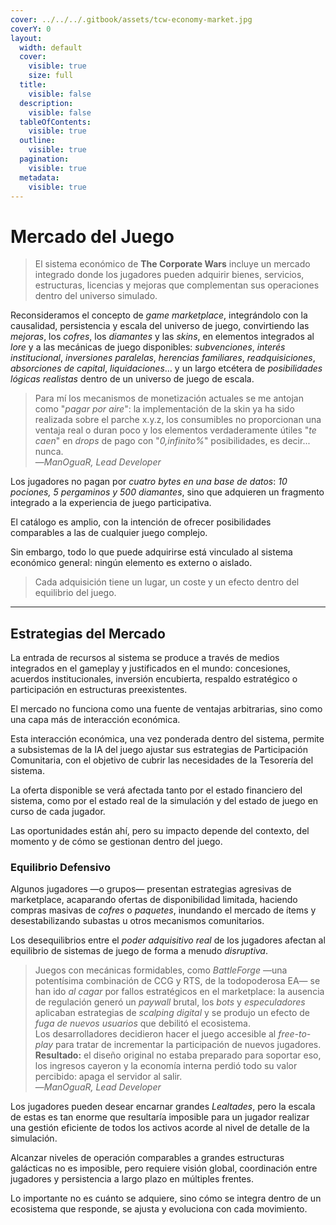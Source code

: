 ```yaml
---
cover: ../../../.gitbook/assets/tcw-economy-market.jpg
coverY: 0
layout:
  width: default
  cover:
    visible: true
    size: full
  title:
    visible: false
  description:
    visible: false
  tableOfContents:
    visible: true
  outline:
    visible: true
  pagination:
    visible: true
  metadata:
    visible: true
---
```


# Mercado del Juego

> El sistema económico de **The Corporate Wars** incluye un mercado integrado donde los jugadores pueden adquirir bienes, servicios, estructuras, licencias y mejoras que complementan sus operaciones dentro del universo simulado.

Reconsideramos el concepto de _game marketplace_, integrándolo con la causalidad, persistencia y escala del universo de juego, convirtiendo las _mejoras_, los _cofres_, los _diamantes_ y las _skins_, en elementos integrados al _lore_ y a las mecánicas de juego disponibles: _subvenciones_, _interés institucional_, _inversiones paralelas_, _herencias familiares_, _readquisiciones_, _absorciones de capital_, _liquidaciones_... y un largo etcétera de _posibilidades lógicas realistas_ dentro de un universo de juego de escala.

> Para mí los mecanismos de monetización actuales se me antojan como "_pagar por aire_": la implementación de la skin ya ha sido realizada sobre el parche x.y.z, los consumibles no proporcionan una ventaja real o duran poco y los elementos verdaderamente útiles "_te caen_" en _drops_ de pago con "_0,infinito%_" posibilidades, es decir... nunca.\
> —_ManOguaR, Lead Developer_

Los jugadores no pagan por _cuatro bytes en una base de datos_: _10 pociones, 5 pergaminos y 500 diamantes_, sino que adquieren un fragmento integrado a la experiencia de juego participativa.

El catálogo es amplio, con la intención de ofrecer posibilidades comparables a las de cualquier juego complejo.

Sin embargo, todo lo que puede adquirirse está vinculado al sistema económico general: ningún elemento es externo o aislado.

> Cada adquisición tiene un lugar, un coste y un efecto dentro del equilibrio del juego.

***

## Estrategias del Mercado

La entrada de recursos al sistema se produce a través de medios integrados en el gameplay y justificados en el mundo: concesiones, acuerdos institucionales, inversión encubierta, respaldo estratégico o participación en estructuras preexistentes.

El mercado no funciona como una fuente de ventajas arbitrarias, sino como una capa más de interacción económica.

Esta interacción económica, una vez ponderada dentro del sistema, permite a subsistemas de la IA del juego ajustar sus estrategias de Participación Comunitaria, con el objetivo de cubrir las necesidades de la Tesorería del sistema.

La oferta disponible se verá afectada tanto por el estado financiero del sistema, como por el estado real de la simulación y del estado de juego en curso de cada jugador.

Las oportunidades están ahí, pero su impacto depende del contexto, del momento y de cómo se gestionan dentro del juego.

### Equilibrio Defensivo

Algunos jugadores —o grupos— presentan estrategias agresivas de marketplace, acaparando ofertas de disponibilidad limitada, haciendo compras masivas de _cofres_ o _paquetes_, inundando el mercado de ítems y desestabilizando subastas u otros mecanismos comunitarios.

Los desequilibrios entre el _poder adquisitivo real_ de los jugadores afectan al equilibrio de sistemas de juego de forma a menudo _disruptiva_.

> Juegos con mecánicas formidables, como _BattleForge_ —una potentísima combinación de CCG y RTS, de la todopoderosa EA— se han ido _al cagar_ por fallos estratégicos en el marketplace: la ausencia de regulación generó un _paywall_ brutal, los _bots_ y _especuladores_ aplicaban estrategias de _scalping digital_ y se produjo un efecto de _fuga de nuevos usuarios_ que debilitó el ecosistema.\
> Los desarrolladores decidieron hacer el juego accesible al _free-to-play_ para tratar de incrementar la participación de nuevos jugadores.\
> **Resultado:** el diseño original no estaba preparado para soportar eso, los ingresos cayeron y la economía interna perdió todo su valor percibido: apaga el servidor al salir.\
> —_ManOguaR, Lead Developer_

Los jugadores pueden desear encarnar grandes _Lealtades_, pero la escala de estas es tan enorme que resultaría imposible para un jugador realizar una gestión eficiente de todos los activos acorde al nivel de detalle de la simulación.

Alcanzar niveles de operación comparables a grandes estructuras galácticas no es imposible, pero requiere visión global, coordinación entre jugadores y persistencia a largo plazo en múltiples frentes.

Lo importante no es cuánto se adquiere, sino cómo se integra dentro de un ecosistema que responde, se ajusta y evoluciona con cada movimiento.
